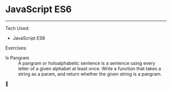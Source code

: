# JavaScript ES6
<hr/>
Tech Used: <br/>
<ul>
  <li>JavaScript ES6</li>
</ul>
<p>
  Exercises:
  <dl>
    <dt>Is Pangram</dt>
    <dd>A pangram or holoalphabetic sentence is a sentence using every letter of a given alphabet at least once. Write a function that takes a string as a param, and return whether the given string is a pangram.</dd>
  </dl> 🚧
</p>
